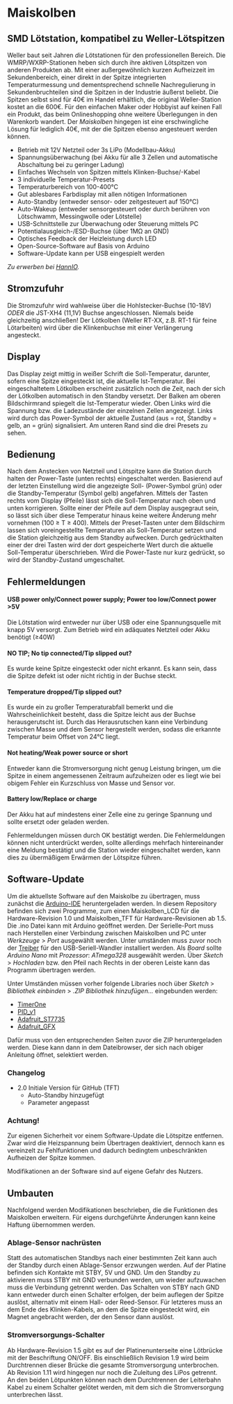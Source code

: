 # Maiskolben

## SMD Lötstation, kompatibel zu Weller-Lötspitzen

Weller baut seit Jahren *die* Lötstationen für den professionellen Bereich.
Die WMRP/WXRP-Stationen heben sich durch ihre aktiven Lötspitzen von anderen Produkten ab.
Mit einer außergewöhnlich kurzen Aufheizzeit im Sekundenbereich, einer direkt in der Spitze integrierten Temperaturmessung und dementsprechend schnelle Nachregulierung in Sekundenbruchteilen sind die Spitzen in der Industrie äußerst beliebt.
Die Spitzen selbst sind für 40€ im Handel erhältlich, die original Weller-Station kostet an die 600€.
Für den einfachen Maker oder Hobbyist auf keinen Fall ein Produkt, das beim Onlineshopping ohne weitere Überlegungen in den Warenkorb wandert.
Der *Maiskolben* hingegen ist eine erschwingliche Lösung für lediglich 40€, mit der die Spitzen ebenso angesteuert werden können.

* Betrieb mit 12V Netzteil oder 3s LiPo (Modellbau-Akku)
* Spannungsüberwachung (bei Akku für alle 3 Zellen und automatische Abschaltung bei zu geringer Ladung)
* Einfaches Wechseln von Spitzen mittels Klinken-Buchse/-Kabel
* 3 individuelle Temperatur-Presets
* Temperaturbereich von 100-400°C
* Gut ablesbares Farbdisplay mit allen nötigen Informationen
* Auto-Standby (entweder sensor- oder zeitgesteuert auf 150°C)
* Auto-Wakeup (entweder sensorgesteuert oder durch berühren von Lötschwamm, Messingwolle oder Lötstelle)
* USB-Schnittstelle zur Überwachung oder Steuerung mittels PC
* Potentialausgleich-/ESD-Buchse (über 1MΩ an GND)
* Optisches Feedback der Heizleistung durch LED
* Open-Source-Software auf Basis von Arduino
* Software-Update kann per USB eingespielt werden

*Zu erwerben bei [HannIO](https://hannio.org).*

## Stromzufuhr

Die Stromzufuhr wird wahlweise über die Hohlstecker-Buchse (10-18V) *ODER* die JST-XH4 (11,1V) Buchse angeschlossen.
Niemals beide gleichzeitig anschließen!
Der Lötkolben (Weller RT-XX, z.B. RT-1 für feine Lötarbeiten) wird über die Klinkenbuchse mit einer Verlängerung angesteckt.

## Display

Das Display zeigt mittig in weißer Schrift die Soll-Temperatur, darunter, sofern eine Spitze eingesteckt ist, die aktuelle Ist-Temperatur.
Bei eingeschaltetem Lötkolben erscheint zusätzlich noch die Zeit, nach der sich der Lötkolben automatisch in den Standby versetzt.
Der Balken am oberen Bildschirmrand spiegelt die Ist-Temperatur wieder.
Oben Links wird die Spannung bzw. die Ladezustände der einzelnen Zellen angezeigt.
Links wird durch das Power-Symbol der aktuelle Zustand (aus = rot, Standby = gelb, an = grün) signalisiert.
Am unteren Rand sind die drei Presets zu sehen.

## Bedienung

Nach dem Anstecken von Netzteil und Lötspitze kann die Station durch halten der Power-Taste (unten rechts) eingeschaltet werden.
Basierend auf der letzten Einstellung wird die angezeigte Soll- (Power-Symbol grün) oder die Standby-Temperatur (Symbol gelb) angefahren.
Mittels der Tasten rechts vom Display (Pfeile) lässt sich die Soll-Temperatur nach oben und unten korrigieren.
Sollte einer der Pfeile auf dem Display ausgegraut sein, so lässt sich über diese Temperatur hinaus keine weitere Änderung mehr vornehmen (100 ≥ T ≥ 400).
Mittels der Preset-Tasten unter dem Bildschirm lassen sich voreingestellte Temperaturen als Soll-Temperatur setzen und die Station gleichzeitig aus dem Standby aufwecken.
Durch gedrückthalten einer der drei Tasten wird der dort gespeicherte Wert durch die aktuelle Soll-Temperatur überschrieben.
Wird die Power-Taste nur kurz gedrückt, so wird der Standby-Zustand umgeschaltet.

## Fehlermeldungen

#### USB power only/Connect power supply; Power too low/Connect power >5V
Die Lötstation wird entweder nur über USB oder eine Spannungsquelle mit knapp 5V versorgt.
Zum Betrieb wird ein adäquates Netzteil oder Akku benötigt (≥40W)

#### NO TIP; No tip connected/Tip slipped out?
Es wurde keine Spitze eingesteckt oder nicht erkannt.
Es kann sein, dass die Spitze defekt ist oder nicht richtig in der Buchse steckt.

#### Temperature dropped/Tip slipped out?
Es wurde ein zu großer Temperaturabfall bemerkt und die Wahrscheinlichkeit besteht, dass die Spitze leicht aus der Buchse herausgerutscht ist.
Durch das Herausrutschen kann eine Verbindung zwischen Masse und dem Sensor hergestellt werden, sodass die erkannte Temperatur beim Offset von 24°C liegt.

#### Not heating/Weak power source or short
Entweder kann die Stromversorgung nicht genug Leistung bringen, um die Spitze in einem angemessenen Zeitraum aufzuheizen oder es liegt wie bei obigem Fehler ein Kurzschluss von Masse und Sensor vor.

#### Battery low/Replace or charge
Der Akku hat auf mindestens einer Zelle eine zu geringe Spannung und sollte ersetzt oder geladen werden.

Fehlermeldungen müssen durch OK bestätigt werden.
Die Fehlermeldungen können nicht unterdrückt werden, sollte allerdings mehrfach hintereinander eine Meldung bestätigt und die Station wieder eingeschaltet werden, kann dies zu übermäßigem Erwärmen der Lötspitze führen.

## Software-Update

Um die aktuellste Software auf den Maiskolbe zu übertragen, muss zunächst die [Arduino-IDE](https://www.arduino.cc/en/Main/Software) heruntergeladen werden.
In diesem Repository befinden sich zwei Programme, zum einen Maiskolben_LCD für die Hardware-Revision 1.0 und Maiskolben_TFT für Hardware-Revisionen ab 1.5.
Die .ino Datei kann mit Arduino geöffnet werden.
Der Serielle-Port muss nach Herstellen einer Verbindung zwischen Maiskolben und PC unter _Werkzeuge_ > _Port_ ausgewählt werden.
Unter umständen muss zuvor noch der [Treiber](http://www.wch.cn/download/CH341SER_ZIP.html) für den USB-Seriell-Wandler installiert werden.
Als _Board_ sollte _Arduino Nano_ mit _Prozessor_: _ATmega328_ ausgewählt werden.
Über _Sketch_ > _Hochladen_ bzw. den Pfeil nach Rechts in der oberen Leiste kann das Programm übertragen werden.

Unter Umständen müssen vorher folgende Libraries noch über _Sketch_ > _Bibliothek einbinden_ > _.ZIP Bibliothek hinzufügen..._ eingebunden werden:

* [TimerOne](https://github.com/PaulStoffregen/TimerOne)
* [PID_v1](https://github.com/br3ttb/Arduino-PID-Library/)
* [Adafruit_ST7735](https://github.com/adafruit/Adafruit-ST7735-Library)
* [Adafruit_GFX](https://github.com/adafruit/Adafruit-GFX-Library)

Dafür muss von den entsprechenden Seiten zuvor die ZIP heruntergeladen werden.
Diese kann dann in dem Dateibrowser, der sich nach obiger Anleitung öffnet, selektiert werden.

### Changelog

* 2.0 Initiale Version für GitHub (TFT)
  * Auto-Standby hinzugefügt
  * Parameter angepasst

### Achtung!

Zur eigenen Sicherheit vor einem Software-Update die Lötspitze entfernen.
Zwar wird die Heizspannung beim Übertragen deaktiviert, dennoch kann es vereinzelt zu Fehlfunktionen und dadurch bedingtem unbeschränkten Aufheizen der Spitze kommen.

Modifikationen an der Software sind auf eigene Gefahr des Nutzers.

## Umbauten

Nachfolgend werden Modifikationen beschrieben, die die Funktionen des Maiskolben erweitern.
Für eigens durchgeführte Änderungen kann keine Haftung übernommen werden.

### Ablage-Sensor nachrüsten

Statt des automatischen Standbys nach einer bestimmten Zeit kann auch der Standby durch einen Ablage-Sensor erzwungen werden.
Auf der Platine befinden sich Kontakte mit STBY, 5V und GND.
Um den Standby zu aktivieren muss STBY mit GND verbunden werden, um wieder aufzuwachen muss die Verbindung getrennt werden.
Das Schalten von STBY nach GND kann entweder durch einen Schalter erfolgen, der beim auflegen der Spitze auslöst, alternativ mit einem Hall- oder Reed-Sensor.
Für letzteres muss an dem Ende des Klinken-Kabels, an dem die Spitze eingesteckt wird, ein Magnet angebracht werden, der den Sensor dann auslöst.

### Stromversorgungs-Schalter

Ab Hardware-Revision 1.5 gibt es auf der Platinenunterseite eine Lötbrücke mit der Beschriftung ON/OFF.
Bis einschließlich Revision 1.9 wird beim Durchtrennen dieser Brücke die gesamte Stromversorgung unterbrochen.
Ab Revision 1.11 wird hingegen nur noch die Zuleitung des LiPos getrennt.
An den beiden Lötpunkten können nach dem Durchtrennen der Leiterbahn Kabel zu einem Schalter gelötet werden, mit dem sich die Stromversorgung unterbrechen lässt.
